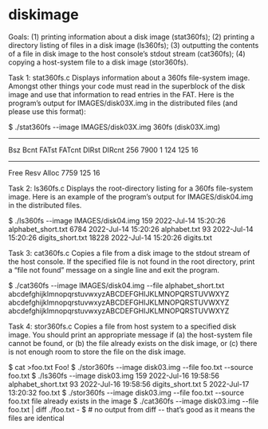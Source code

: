 # diskimage
Goals:
(1) printing information about a disk image (stat360fs); 
(2) printing a directory listing of files in a disk image (ls360fs); 
(3) outputting the contents of a file in disk image to the host console’s stdout stream (cat360fs); 
(4) copying a host-system file to a disk image (stor360fs).

Task 1: stat360fs.c
Displays information about a 360fs file-system image. Amongst other things your code must read in the superblock of the disk image and use that information to read entries in the FAT. Here is the program’s output for IMAGES/disk03X.img in the distributed files (and please use this format):

$ ./stat360fs --image IMAGES/disk03X.img 
360fs (disk03X.img)

-------------------------------------------------
  Bsz   Bcnt  FATst FATcnt  DIRst DIRcnt
  256   7900      1    124    125     16

-------------------------------------------------
 Free   Resv  Alloc
 7759    125     16



Task 2: ls360fs.c
Displays the root-directory listing for a 360fs file-system image. Here is an example of the program’s output for IMAGES/disk04.img in the distributed files.

$ ./ls360fs --image IMAGES/disk04.img
     159 2022-Jul-14 15:20:26 alphabet_short.txt
    6784 2022-Jul-14 15:20:26 alphabet.txt
      93 2022-Jul-14 15:20:26 digits_short.txt
   18228 2022-Jul-14 15:20:26 digits.txt


Task 3: cat360fs.c
Copies a file from a disk image to the stdout stream of the host console. If the specified file is not found in the root directory, print a “file not found” message on a single line and exit the program.

$ ./cat360fs --image IMAGES/disk04.img --file alphabet_short.txt
abcdefghijklmnopqrstuvwxyzABCDEFGHIJKLMNOPQRSTUVWXYZ
abcdefghijklmnopqrstuvwxyzABCDEFGHIJKLMNOPQRSTUVWXYZ
abcdefghijklmnopqrstuvwxyzABCDEFGHIJKLMNOPQRSTUVWXYZ



Task 4: stor360fs.c
Copies a file from host system to a specified disk image. You should print an appropriate message if (a) the host-system file cannot be found, or (b) the file already exists on the disk image, or (c) there is not enough room to store the file on the disk image.

$ cat >foo.txt
Foo!
<ctrl-D>
$ ./stor360fs --image disk03.img --file foo.txt --source foo.txt
$ ./ls360fs --image disk03.img
     159 2022-Jul-16 19:58:56 alphabet_short.txt
      93 2022-Jul-16 19:58:56 digits_short.txt
       5 2022-Jul-17 13:20:32 foo.txt
$ ./stor360fs --image disk03.img --file foo.txt --source foo.txt
file already exists in the image
$ ./cat360fs --image disk03.img --file foo.txt | diff ./foo.txt -
$ # no output from diff -- that’s good as it means the files are identical
